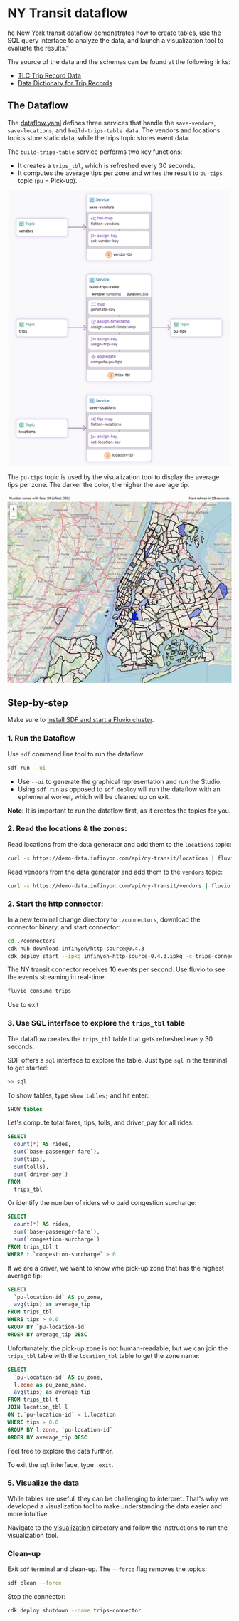 # NY Transit dataflow

he New York transit dataflow demonstrates how to create tables, use the SQL query interface to analyze the data, and launch a visualization tool to evaluate the results."

The source of the data and the schemas can be found at the following links:

* [TLC Trip Record Data](https://www.nyc.gov/site/tlc/about/tlc-trip-record-data.page)
* [Data Dictionary for Trip Records](https://www.nyc.gov/assets/tlc/downloads/pdf/data_dictionary_trip_records_hvfhs.pdf)

## The Dataflow 

The [dataflow.yaml](./dataflow.yaml) defines three services that handle the `save-vendors`, `save-locations`, and `build-trips-table data`. The vendors and locations topics store static data, while the trips topic stores event data.

The `build-trips-table` service performs two key functions:

* It creates a `trips_tbl`, which is refreshed every 30 seconds.
* It computes the average tips per zone and writes the result to `pu-tips` topic (`pu` = Pick-up).

<p align="center">
 <img width="500" src="img/ny-transit-dataflow.jpg">
</p>

The `pu-tips` topic is used by the visualization tool to display the average tips per zone. The darker the color, the higher the average tip.

<p align="center">
 <img width="700" src="img/ny-transit-visual.jpg">
</p>


## Step-by-step

Make sure to [Install SDF and start a Fluvio cluster].

### 1. Run the Dataflow

Use `sdf` command line tool to run the dataflow:

```bash
sdf run --ui
```

* Use `--ui` to generate the graphical representation and run the Studio.
* Using `sdf run` as opposed to `sdf deploy` will run the dataflow with an ephemeral worker, which will be cleaned up on exit.

**Note:** It is important to run the dataflow first, as it creates the topics for you.

### 2. Read the locations & the zones:

Read locations from the data generator and add them to the `locations` topic:

```bash
curl -s https://demo-data.infinyon.com/api/ny-transit/locations | fluvio produce locations
```

Read vendors from the data generator and add them to the `vendors` topic:

```bash
curl -s https://demo-data.infinyon.com/api/ny-transit/vendors | fluvio produce vendors
```

### 2. Start the http connector:

In a new terminal change directory to `./connectors`, download the connector binary, and start connector:

```bash
cd ./connectors
cdk hub download infinyon/http-source@0.4.3
cdk deploy start --ipkg infinyon-http-source-0.4.3.ipkg -c trips-connector.yaml
```

The NY transit connector receives 10 events per second. Use fluvio to see the events streaming in real-time:

```bash
fluvio consume trips
```

Use <Ctrl-C> to exit


### 3. Use SQL interface to explore the `trips_tbl` table

The dataflow creates the `trips_tbl` table that gets refreshed every 30 seconds.

SDF offers a `sql` interface to explore the table. Just type `sql` in the terminal to get started:

```bash
>> sql
```

To show tables, type `show tables;` and hit enter:

```sql
SHOW tables
```

Let's compute total fares, tips, tolls, and driver_pay for all rides:

```sql
SELECT 
  count(*) AS rides, 
  sum(`base-passenger-fare`), 
  sum(tips), 
  sum(tolls), 
  sum(`driver-pay`)
FROM 
  trips_tbl
```

Or identify the number of riders who paid congestion surcharge:

```sql
SELECT 
  count(*) AS rides, 
  sum(`base-passenger-fare`), 
  sum(`congestion-surcharge`)
FROM trips_tbl t 
WHERE t.`congestion-surcharge` > 0
```

If we are a driver, we want to know whe pick-up zone that has the highest average tip:

```sql
SELECT 
  `pu-location-id` AS pu_zone, 
  avg(tips) as average_tip 
FROM trips_tbl 
WHERE tips > 0.0
GROUP BY `pu-location-id`
ORDER BY average_tip DESC
```

Unfortunately, the pick-up zone is not human-readable, but we can join the `trips_tbl` table with the `location_tbl` table to get the zone name:

```sql
SELECT
  `pu-location-id` AS pu_zone,
  l.zone as pu_zone_name,
  avg(tips) as average_tip 
FROM trips_tbl t
JOIN location_tbl l 
ON t.`pu-location-id` = l.location
WHERE tips > 0.0
GROUP BY l.zone, `pu-location-id`
ORDER BY average_tip DESC
```

Feel free to explore the data further.

To exit the `sql` interface, type `.exit`.


### 5. Visualize the data

While tables are useful, they can be challenging to interpret. That's why we developed a visualization tool to make understanding the data easier and more intuitive.

Navigate to the [visualization](./visualization/) directory and follow the instructions to run the visualization tool.


### Clean-up

Exit `sdf` terminal and clean-up. The `--force` flag removes the topics:

```bash
sdf clean --force
```

Stop the connector:

```bash
cdk deploy shutdown --name trips-connector
```


[Install SDF and start a Fluvio cluster]: /README.MD#prerequisites
